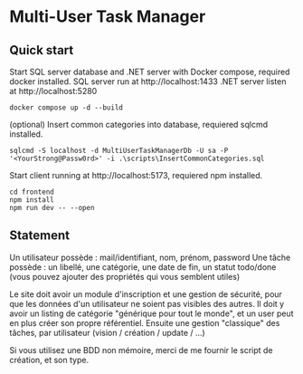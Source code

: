 # Multi-User Task Manager

## Quick start

Start SQL server database and .NET server with Docker compose, required docker installed.
SQL server run at http://localhost:1433
.NET server listen at http://localhost:5280

```
docker compose up -d --build
```

(optional)
Insert common categories into database, requiered sqlcmd installed.

```
sqlcmd -S localhost -d MultiUserTaskManagerDb -U sa -P '<YourStrong@Passw0rd>' -i .\scripts\InsertCommonCategories.sql
```

Start client running at http://localhost:5173, requiered npm installed.

```
cd frontend
npm install
npm run dev -- --open
```

## Statement

Un utilisateur possède : mail/identifiant, nom, prénom, password
Une tâche possède : un libellé, une catégorie, une date de fin, un statut todo/done
(vous pouvez ajouter des propriétés qui vous semblent utiles)

Le site doit avoir un module d'inscription et une gestion de sécurité, pour que les données d'un utilisateur ne soient pas visibles des autres.
Il doit y avoir un listing de catégorie "générique pour tout le monde", et un user peut en plus créer son propre référentiel.
Ensuite une gestion "classique" des tâches, par utilisateur (vision / création / update / ...)

Si vous utilisez une BDD non mémoire, merci de me fournir le script de création, et son type.
